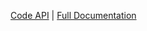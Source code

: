 [Code API](https://arc-opt.github.io/wbc/index.html)  | [Full Documentation](https://arc-opt.github.io/Documentation/) 
